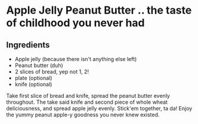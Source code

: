 # Apple Jelly Peanut Butter .. the taste of childhood you never had

## Ingredients
- Apple jelly (because there isn't anything else left)
- Peanut butter (duh)
- 2 slices of bread, yep not 1, 2!
- plate (optional)
- knife (optional)

Take first slice of bread and knife, spread the peanut butter evenly throughout. The take said knife and second piece of whole wheat deliciousness, and spread apple jelly evenly. Stick'em together, ta da! Enjoy the yummy peanut apple-y goodness you never knew existed.
